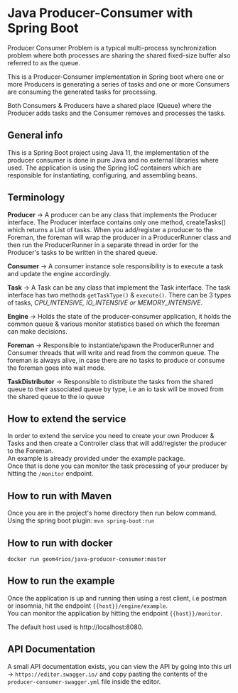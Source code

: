 # Java Producer-Consumer with Spring Boot

Producer Consumer Problem is a typical multi-process synchronization problem where both
processes are sharing the shared fixed-size buffer also referred to as the queue.

This is a Producer-Consumer implementation in Spring boot where one or more Producers is generating a series of tasks and one or more Consumers
are consuming the generated tasks for processing. 

Both Consumers & Producers have a shared place (Queue) where the Producer adds tasks and the Consumer removes and processes the tasks.

## General info

This is a Spring Boot project using Java 11, the implementation of the producer consumer is done in pure Java and no external libraries where used.
The application is using the Spring IoC containers which are responsible for instantiating, configuring, and assembling beans.

## Terminology

**Producer** -> A producer can be any class that implements the Producer interface. The Producer interface contains only one method, createTasks() which returns a List of tasks. 
When you add/register a producer to the Foreman, the foreman will  wrap the producer in a ProducerRunner class and then run the ProducerRunner in a separate thread in order for the Producer's tasks to be written in the shared queue.
 
**Consumer** -> A consumer instance sole responsibility is to execute a task and update the engine accordingly.
 
**Task** -> A Task can be any class that implement the Task interface. The task interface has two methods `getTaskType()` & `execute()`. There can be 3 types of tasks, <i>CPU_INTENSIVE, IO_INTENSIVE or MEMORY_INTENSIVE</i>.

**Engine** -> Holds the state of the producer-consumer application, it holds the common queue & various monitor statistics based on which the foreman can make decisions.
 
**Foreman** -> Responsible to instantiate/spawn the ProducerRunner and Consumer threads that will write and read from the common queue. 
The foreman is always alive, in case there are no tasks to produce or consume the foreman goes into wait mode.
 
**TaskDistributor** -> Responsible to distribute the tasks from the shared queue to their associated queue by type, i.e an io task will be moved from the shared queue to the io queue
 
 ## How to extend the service
 
 In order to extend the service you need to create your own Producer & Tasks and then create a Controller class that will add/register the producer to the Foreman.<br>
 An example is already provided under the example package. <br>
 Once that is done you can monitor the task processing of your producer by hitting the `/monitor` endpoint.
 
 ## How to run with Maven
 Once you are in the project's home directory then run below command. <br>
 Using the spring boot plugin: `mvn spring-boot:run` 
 
 ## How to run with docker
 
 `docker run geom4rios/java-producer-consumer:master`
 
 ## How to run the example
 
 Once the application is up and running then using a rest client, i.e postman or insomnia, hit the endpoint `{{host}}/engine/example`.<br>
 You can monitor the application by hitting the endpoint `{{host}}/monitor`.
 
 The default host used is http://localhost:8080.
 
 ## API Documentation
 
 A small API documentation exists, you can view the API by going into this url -> `https://editor.swagger.io/`
 and copy pasting the contents of the `producer-consumer-swagger.yml` file inside the editor.
 
 
 
 